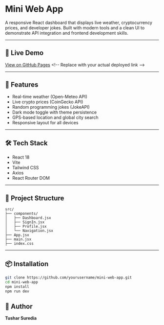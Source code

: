 # Mini Web App

A responsive React dashboard that displays live weather, cryptocurrency prices, and developer jokes. Built with modern tools and a clean UI to demonstrate API integration and frontend development skills.

 <!-- Replace with actual screenshot URL -->

---

## 🔗 Live Demo

[View on GitHub Pages]([https://twochar.github.io/mini-web-app](https://twochar.github.io/Mini-Web-App/)) <!-- Replace with your actual deployed link -->

---

## 🚀 Features

- Real-time weather (Open-Meteo API)
- Live crypto prices (CoinGecko API)
- Random programming jokes (JokeAPI)
- Dark mode toggle with theme persistence
- GPS-based location and global city search
- Responsive layout for all devices

---

## 🛠️ Tech Stack

- React 18
- Vite
- Tailwind CSS
- Axios
- React Router DOM

---

## 📁 Project Structure

```
src/
├── components/
│   ├── Dashboard.jsx
│   ├── SignIn.jsx
│   ├── Profile.jsx
│   └── Navigation.jsx
├── App.jsx
├── main.jsx
├── index.css
```

---

## 📦 Installation

```bash
git clone https://github.com/yourusername/mini-web-app.git
cd mini-web-app
npm install
npm run dev
```


## 👤 Author

**Tushar Suredia**  


